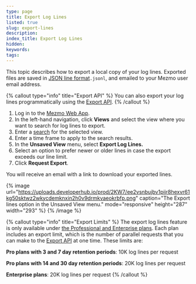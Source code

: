 ```yaml
---
type: page
title: Export Log Lines
listed: true
slug: export-lines
description: 
index_title: Export Log Lines
hidden: 
keywords: 
tags: 
---
```


This topic describes how to export a local copy of your log lines. Exported files are saved in [JSON line format](http://jsonlines.org/)`.jsonl`, and emailed to your Mezmo user email address. 

{% callout type="info" title="Export API" %}
You can also export your log lines programmatically using the [Export API](https://docs.mezmo.com/log-analysis-api/ref#export).
{% /callout %}

1. Log in to the [Mezmo Web App](https://app.mezmo.com). 
2. In the left-hand navigation, click **Views** and select the view where you want to search for log lines to export. 
3. Enter a [search](/docs/search-and-filter) for the selected view. 
4. Enter a time frame to apply to the search results.
5. In the **Unsaved View** menu, select **Export Log Lines.**
6. Select an option to prefer newer or older lines in case the export exceeds our line limit.
7. Click **Request Export**. 

You will receive an email with a link to download your exported lines.

{% image url="https://uploads.developerhub.io/prod/2KW7/ee2vsnbujbv1pijr8hexvr61kg50sktwz2wkycdemknxin2h0v9drmkvaeokrbfp.png" caption="The Export lines option in the Unsaved View menu." mode="responsive" height="287" width="293" %}
{% /image %}

{% callout type="info" title="Export Limits" %}
The export log lines feature is only available under [the Professional and Enterprise plans](https://www.mezmo.com/pricing). Each plan includes an export limit, which is the number of parallel requests that you can make to the [Export API](https://docs.mezmo.com/log-analysis-api/ref#export) at one time. These limits are:

**Pro plans with 3 and 7 day retention periods**: 10K log lines per request

**Pro plans with 14 and 30 day retention periods**: 20K log lines per request

**Enterprise plans**: 20K log lines per request
{% /callout %}